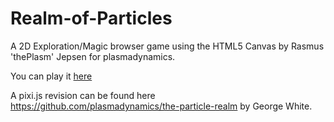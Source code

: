 Realm-of-Particles
==================

A 2D Exploration/Magic browser game using the HTML5 Canvas by Rasmus 'thePlasm' Jepsen for plasmadynamics.

You can play it [here](plasmadynamics.github.io/Realm-of-Particles)

A pixi.js revision can be found here https://github.com/plasmadynamics/the-particle-realm by George White.
